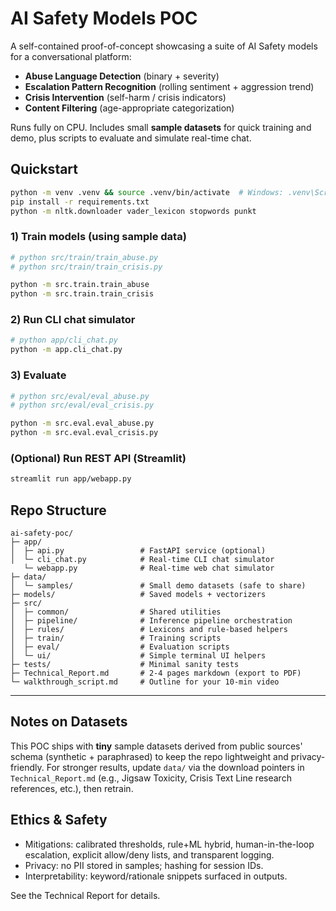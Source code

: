 # AI Safety Models POC

A self-contained proof-of-concept showcasing a suite of AI Safety models for a conversational platform:

- **Abuse Language Detection** (binary + severity)
- **Escalation Pattern Recognition** (rolling sentiment + aggression trend)
- **Crisis Intervention** (self-harm / crisis indicators)
- **Content Filtering** (age-appropriate categorization)

Runs fully on CPU. Includes small **sample datasets** for quick training and demo, plus scripts to evaluate and simulate real-time chat.

## Quickstart

```bash
python -m venv .venv && source .venv/bin/activate  # Windows: .venv\Scripts\activate
pip install -r requirements.txt
python -m nltk.downloader vader_lexicon stopwords punkt
```

### 1) Train models (using sample data)
```bash
# python src/train/train_abuse.py
# python src/train/train_crisis.py

python -m src.train.train_abuse
python -m src.train.train_crisis
```

### 2) Run CLI chat simulator
```bash
# python app/cli_chat.py
python -m app.cli_chat.py
```

### 3) Evaluate
```bash
# python src/eval/eval_abuse.py
# python src/eval/eval_crisis.py

python -m src.eval.eval_abuse.py
python -m src.eval.eval_crisis.py

```

### (Optional) Run REST API (Streamlit)
```bash
streamlit run app/webapp.py
```
## Repo Structure

```
ai-safety-poc/
├─ app/
│  ├─ api.py                 # FastAPI service (optional)
│  └─ cli_chat.py            # Real-time CLI chat simulator
   └─ webapp.py              # Real-time web chat simulator
├─ data/
│  └─ samples/               # Small demo datasets (safe to share)
├─ models/                   # Saved models + vectorizers
├─ src/
│  ├─ common/                # Shared utilities
│  ├─ pipeline/              # Inference pipeline orchestration
│  ├─ rules/                 # Lexicons and rule-based helpers
│  ├─ train/                 # Training scripts
│  ├─ eval/                  # Evaluation scripts
│  └─ ui/                    # Simple terminal UI helpers
├─ tests/                    # Minimal sanity tests
├─ Technical_Report.md       # 2-4 pages markdown (export to PDF)
└─ walkthrough_script.md     # Outline for your 10-min video
```
-------------------------------------------------
## Notes on Datasets

This POC ships with **tiny** sample datasets derived from public sources' schema (synthetic + paraphrased) to keep the repo lightweight and privacy-friendly. For stronger results, update `data/` via the download pointers in `Technical_Report.md` (e.g., Jigsaw Toxicity, Crisis Text Line research references, etc.), then retrain.

## Ethics & Safety

- Mitigations: calibrated thresholds, rule+ML hybrid, human-in-the-loop escalation, explicit allow/deny lists, and transparent logging.
- Privacy: no PII stored in samples; hashing for session IDs.
- Interpretability: keyword/rationale snippets surfaced in outputs.

See the Technical Report for details.
